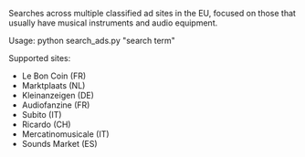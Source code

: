 Searches across multiple classified ad sites in the EU, focused on those that usually have musical instruments and audio equipment.

Usage: python search_ads.py "search term"

Supported sites:

* Le Bon Coin (FR)
*  Marktplaats (NL)
* Kleinanzeigen (DE)
* Audiofanzine (FR)
* Subito (IT)
* Ricardo (CH)
* Mercatinomusicale (IT)
* Sounds Market (ES)
